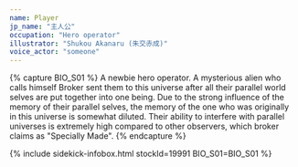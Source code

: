 ```yaml
---
name: Player
jp_name: "主人公"
occupation: "Hero operator"
illustrator: "Shukou Akanaru (朱交赤成)"
voice_actor: "someone"
---
```


{% capture BIO_S01 %}
A newbie hero operator. A mysterious alien who calls himself Broker sent them to this universe after all their parallel world selves are put together into one being.
Due to the strong influence of the memory of their parallel selves, the memory of the one who was originally in this universe is somewhat diluted.
Their ability to interfere with parallel universes is extremely high compared to other observers, which broker claims as "Specially Made".
{% endcapture %}

{% include sidekick-infobox.html stockId=19991 BIO_S01=BIO_S01 %}
